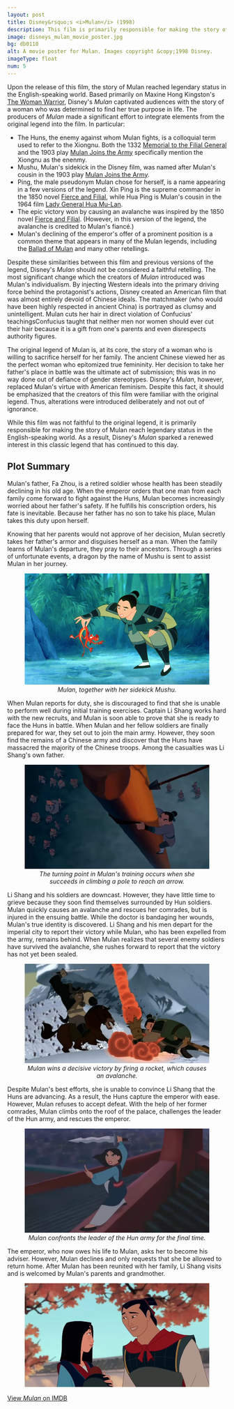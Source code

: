 ```yaml
---
layout: post
title: Disney&rsquo;s <i>Mulan</i> (1998)
description: This film is primarily responsible for making the story of Mulan reach legendary status in the West.
image: disneys_mulan_movie_poster.jpg
bg: db0110
alt: A movie poster for Mulan. Images copyright &copy;1998 Disney.
imageType: float
num: 5
---
```


Upon the release of this film, the story of Mulan reached legendary status in the English-speaking world. Based primarily on Maxine Hong Kingston's [The Woman Warrior](/pages/post_imperial/the_woman_warrior), Disney's *Mulan* captivated audiences with the story of a woman who was determined to find her true purpose in life. The producers of *Mulan* made a significant effort to integrate elements from the original legend into the film. In particular:

- The Huns, the enemy against whom Mulan fights, is a colloquial term used to refer to the Xiongnu. Both the 1332 [Memorial to the Filial General](/pages/yuan/memorial_filial_general) and the 1903 play [Mulan Joins the Army](/pages/qing/mulan_joins_the_army_1903) specifically mention the Xiongnu as the enenmy.
- Mushu, Mulan's sidekick in the Disney film, was named after Mulan's cousin in the 1903 play [Mulan Joins the Army](/pages/qing/mulan_joins_the_army_1903).
- Ping, the male pseudonym Mulan chose for herself, is a name appearing in a few versions of the legend. Xin Ping is the supreme commander in the 1850 novel [Fierce and Filial](/pages/qing/fierce_and_filial), while Hua Ping is Mulan's cousin in the 1964 film [Lady General Hua Mu-Lan](/pages/post_imperial/lady_general_hua_mulan).
- The epic victory won by causing an avalanche was inspired by the 1850 novel [Fierce and Filial](/pages/qing/fierce_and_filial). (However, in this version of the legend, the avalanche is credited to Mulan's fianc&eacute;.)
- Mulan's declining of the emperor's offer of a prominent position is a common theme that appears in many of the Mulan legends, including the [Ballad of Mulan](/pages/northern_wei/ballad_of_mulan) and many other retellings.

Despite these similarities between this film and previous versions of the legend, Disney's *Mulan* should not be considered a faithful retelling. The most significant change which the creators of *Mulan* introduced was Mulan's individualism. By injecting Western ideals into the primary driving force behind the protagonist's actions, Disney created an American film that was almost entirely devoid of Chinese ideals. The matchmaker (who would have been highly respected in ancient China) is portrayed as clumsy and unintelligent. Mulan cuts her hair in direct violation of <span class="tip">Confucius' teachings<span class="tiptext">Confucius taught that neither men nor women should ever cut their hair because it is a gift from one's parents</span></span> and even disrespects authority figures.

The original legend of Mulan is, at its core, the story of a woman who is willing to sacrifice herself for her family. The ancient Chinese viewed her as the perfect woman who epitomized true femininity. Her decision to take her father's place in battle was the ultimate act of submission; this was in no way done out of defiance of gender stereotypes. Disney's *Mulan*, however, replaced Mulan's virtue with American feminism. Despite this fact, it should be emphasized that the creators of this film were familiar with the original legend. Thus, alterations were introduced deliberately and not out of ignorance.

While this film was not faithful to the original legend, it is primarily responsible for making the story of Mulan reach legendary status in the English-speaking world. As a result, Disney's *Mulan* sparked a renewed interest in this classic legend that has continued to this day.

<h2>Plot Summary</h2>

Mulan's father, Fa Zhou, is a retired soldier whose health has been steadily declining in his old age. When the emperor orders that one man from each family come forward to fight against the Huns, Mulan becomes increasingly worried about her father's safety. If he fulfills his conscription orders, his fate is inevitable. Because her father has no son to take his place, Mulan takes this duty upon herself.

Knowing that her parents would not approve of her decision, Mulan secretly takes her father's armor and disguises herself as a man. When the family learns of Mulan's departure, they pray to their ancestors. Through a series of unfortunate events, a dragon by the name of Mushu is sent to assist Mulan in her journey.

<figure class="float right" style="max-width: 450px;">
<img class="lazy" src="/assets/images/articles/disneys_mulan/mulan_mushu.jpg" alt="Mulan, together with her sidekick Mushu. Mulan is holding Mushu." />
<figcaption style="text-align: center;"><i>Mulan, together with her sidekick Mushu.</i></figcaption>
</figure>

When Mulan reports for duty, she is discouraged to find that she is unable to perform well during initial training exercises. Captain Li Shang works hard with the new recruits, and Mulan is soon able to prove that she is ready to face the Huns in battle. When Mulan and her fellow soldiers are finally prepared for war, they set out to join the main army. However, they soon find the remains of a Chinese army and discover that the Huns have massacred the majority of the Chinese troops. Among the casualties was Li Shang's own father.

<figure class="float left" style="max-width: 450px;">
<img class="lazy" src="/assets/images/articles/disneys_mulan/mulan_training.jpg" alt="The turning point in Mulan’s training occurs when she succeeds in climbing a pole to reach an arrow." />
<figcaption style="text-align: center;"><i>The turning point in Mulan's training occurs when she succeeds in climbing a pole to reach an arrow.</i></figcaption>
</figure>

Li Shang and his soldiers are downcast. However, they have little time to grieve because they soon find themselves surrounded by Hun soldiers. Mulan quickly causes an avalanche and rescues her comrades, but is injured in the ensuing battle. While the doctor is bandaging her wounds, Mulan's true identity is discovered. Li Shang and his men depart for the imperial city to report their victory while Mulan, who has been expelled from the army, remains behind. When Mulan realizes that several enemy soldiers have survived the avalanche, she rushes forward to report that the victory has not yet been sealed.

<figure class="float right" style="max-width: 450px;">
<img class="lazy" src="/assets/images/articles/disneys_mulan/mulan_avalanche.jpg" alt="Mulan wins a decisive victory by firing a rocket, which causes an avalanche." />
<figcaption style="text-align: center;"><i>Mulan wins a decisive victory by firing a rocket, which causes an avalanche.</i></figcaption>
</figure>

Despite Mulan's best efforts, she is unable to convince Li Shang that the Huns are advancing. As a result, the Huns capture the emperor with ease. However, Mulan refuses to accept defeat. With the help of her former comrades, Mulan climbs onto the roof of the palace, challenges the leader of the Hun army, and rescues the emperor.

<figure class="float left" style="max-width: 450px;">
<img class="lazy" src="/assets/images/articles/disneys_mulan/mulan_final_battle.jpg" alt="Mulan confronts the leader of the Hun army for the final time." />
<figcaption style="text-align: center;"><i>Mulan confronts the leader of the Hun army for the final time.</i></figcaption>
</figure>

The emperor, who now owes his life to Mulan, asks her to become his adviser. However, Mulan declines and only requests that she be allowed to return home. After Mulan has been reunited with her family, Li Shang visits and is welcomed by Mulan's parents and grandmother.

<figure class="float right" style="max-width: 450px;">
<img class="lazy" src="/assets/images/articles/disneys_mulan/final_scene_mulan_li_shang.jpg" alt="Mulan and Li Shang exchanging a glance under a magnolia tree." />
</figure>

[View *Mulan* on IMDB](https://www.imdb.com/title/tt0120762/)

<link rel="stylesheet" href="/assets/themes/twitter/css/tip.css" type="text/css" media="all" />

